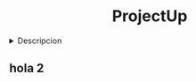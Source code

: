 
# <center>ProjectUp</center>


<details>
<summary>Descripcion</summary>

Contenido oculto que se mostrará cuando se haga clic en el encabezado retráctil.

Puedes agregar más párrafos, listas, imágenes y otros elementos aquí.
</details>

## hola 2



